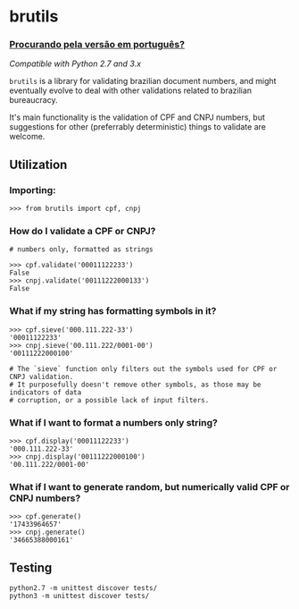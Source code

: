 # brutils

### [Procurando pela versão em português?](README.md)

_Compatible with Python 2.7 and 3.x_

`brutils` is a library for validating brazilian document numbers, and might
eventually evolve to deal with other validations related to brazilian bureaucracy.

It's main functionality is the validation of CPF and CNPJ numbers, but suggestions
for other (preferrably deterministic) things to validate are welcome.


## Utilization

### Importing:
```
>>> from brutils import cpf, cnpj
```

### How do I validate a CPF or CNPJ?
```
# numbers only, formatted as strings

>>> cpf.validate('00011122233')
False
>>> cnpj.validate('00111222000133')
False
```

### What if my string has formatting symbols in it?
```
>>> cpf.sieve('000.111.222-33')
'00011122233'
>>> cnpj.sieve('00.111.222/0001-00')
'00111222000100'

# The `sieve` function only filters out the symbols used for CPF or CNPJ validation.
# It purposefully doesn't remove other symbols, as those may be indicators of data
# corruption, or a possible lack of input filters.
```

### What if I want to format a numbers only string?
```
>>> cpf.display('00011122233')
'000.111.222-33'
>>> cnpj.display('00111222000100')
'00.111.222/0001-00'
```

### What if I want to generate random, but numerically valid CPF or CNPJ numbers?
```
>>> cpf.generate()
'17433964657'
>>> cnpj.generate()
'34665388000161'
```


## Testing

```
python2.7 -m unittest discover tests/
python3 -m unittest discover tests/
```

